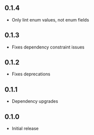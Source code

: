 ## 0.1.4
- Only lint enum values, not enum fields

## 0.1.3
- Fixes dependency constraint issues

## 0.1.2
- Fixes deprecations

## 0.1.1
- Dependency upgrades

## 0.1.0
- Initial release
